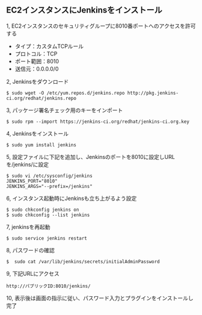 ## EC2インスタンスにJenkinsをインストール

1, EC2インスタンスのセキュリティグループに8010番ポートへのアクセスを許可する

  - タイプ：カスタムTCPルール
  - プロトコル：TCP
  - ポート範囲：8010
  - 送信元：0.0.0.0/0


2, Jenkinsをダウンロード  
```
$ sudo wget -O /etc/yum.repos.d/jenkins.repo http://pkg.jenkins-ci.org/redhat/jenkins.repo
```

3, パッケージ署名チェック用のキーをインポート
```
$ sudo rpm --import https://jenkins-ci.org/redhat/jenkins-ci.org.key
```

4, Jenkinsをインストール
```
$ sudo yum install jenkins
```

5, 設定ファイルに下記を追加し、Jenkinsのポートを8010に設定しURLを/jenkins/に設定
```
$ sudo vi /etc/sysconfig/jenkins
JENKINS_PORT="8010"
JENKINS_ARGS="--prefix=/jenkins"
```

6, インスタンス起動時にJenkinsも立ち上がるよう設定
```
$ sudo chkconfig jenkins on
$ sudo chkconfig --list jenkins
```

7, jenkinsを再起動
```
$ sudo service jenkins restart
```

8, パスワードの確認
```
$  sudo cat /var/lib/jenkins/secrets/initialAdminPassword
```

9, 下記URLにアクセス
```
http://パブリックID:8010/jenkins/
```

10, 表示後は画面の指示に従い、パスワード入力とプラグインをインストールし完了

